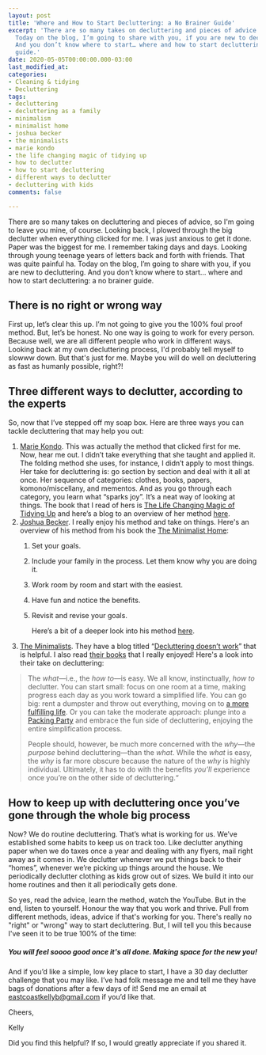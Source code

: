 ```yaml
---
layout: post
title: 'Where and How to Start Decluttering: a No Brainer Guide'
excerpt: 'There are so many takes on decluttering and pieces of advice on decluttering.
  Today on the blog, I’m going to share with you, if you are new to decluttering.
  And you don’t know where to start… where and how to start decluttering: a no brainer
  guide.'
date: 2020-05-05T00:00:00.000-03:00
last_modified_at: 
categories:
- Cleaning & tidying
- Decluttering
tags:
- decluttering
- decluttering as a family
- minimalism
- minimalist home
- joshua becker
- the minimalists
- marie kondo
- the life changing magic of tidying up
- how to declutter
- how to start decluttering
- different ways to declutter
- decluttering with kids
comments: false

---
```

There are so many takes on decluttering and pieces of advice, so I'm going to leave you mine, of course. Looking back, I plowed through the big declutter when everything clicked for me. I was just anxious to get it done. Paper was the biggest for me. I remember taking days and days. Looking through young teenage years of letters back and forth with friends. That was quite painful ha. Today on the blog, I’m going to share with you, if you are new to decluttering. And you don’t know where to start… where and how to start decluttering: a no brainer guide.

## There is no right or wrong way

First up, let’s clear this up. I’m not going to give you the 100% foul proof method. But, let’s be honest. No one way is going to work for every person. Because well, we are all different people who work in different ways. Looking back at my own decluttering process, I'd probably tell myself to slowww down. But that's just for me. Maybe you will do well on decluttering as fast as humanly possible, right?!

## Three different ways to declutter, according to the experts

So, now that I’ve stepped off my soap box. Here are three ways you can tackle decluttering that may help you out:

1. [Marie Kondo](https://konmari.com/). This was actually the method that clicked first for me. Now, hear me out. I didn’t take everything that she taught and applied it. The folding method she uses, for instance, I didn’t apply to most things. Her take for decluttering is: go section by section and deal with it all at once. Her sequence of categories: clothes, books, papers, komono/miscellany, and mementos. And as you go through each category, you learn what “sparks joy”. It’s a neat way of looking at things. The book that I read of hers is [The Life Changing Magic of Tidying Up](https://amzn.to/38zOVi7) and here’s a blog to an overview of her method [here](https://medium.com/@dsilvestre/the-life-changing-magic-of-tidying-up-by-marie-kondo-lessons-d33dc4db73c2).
2. [Joshua Becker](https://www.becomingminimalist.com/). I really enjoy his method and take on things. Here's an overview of his method from his book the [The Minimalist Home](https://amzn.to/3f7lfv0):
   1. Set your goals.
   2. Include your family in the process. Let them know why you are doing it.
   3. Work room by room and start with the easiest.
   4. Have fun and notice the benefits.
   5. Revisit and revise your goals.

      Here’s a bit of a deeper look into his method [here](https://lessismoreorganizers.com/blog/the-becker-method-of-a-minimalist-home).
3. [The Minimalists](https://www.theminimalists.com/). They have a blog titled “[Decluttering doesn’t work](https://www.theminimalists.com/decluttering/)” that is helpful. I               also read [their books](https://amzn.to/2ZHCFrP) that I really enjoyed! Here's a look into their take on decluttering:

> The _what_—i.e., the _how to_—is easy. We all know, instinctually, _how to_ declutter. You can start small: focus on one room at a time, making progress each day as you work toward a simplified life. You can go big: rent a dumpster and throw out everything, moving on to [a more fulfilling life](http://theminimalists.com/lml). Or you can take the moderate approach: plunge into a [Packing Party](http://theminimalists.com/packing) and embrace the fun side of decluttering, enjoying the entire simplification process.
>
> People should, however, be much more concerned with the _why_—the _purpose_ behind decluttering—than the _what_. While the _what_ is easy, the _why_ is far more obscure because the nature of the _why_ is highly individual. Ultimately, it has to do with the benefits _you’ll_ experience once you’re on the other side of decluttering.“

## How to keep up with decluttering once you’ve gone through the whole big process

Now? We do routine decluttering. That’s what is working for us. We’ve established some habits to keep us on track too. Like declutter anything paper when we do taxes once a year and dealing with any flyers, mail right away as it comes in. We declutter whenever we put things back to their “homes”, whenever we’re picking up things around the house. We periodically declutter clothing as kids grow out of sizes. We build it into our home routines and then it all periodically gets done.

So yes, read the advice, learn the method, watch the YouTube. But in the end, listen to yourself. Honour the way that you work and thrive. Pull from different methods, ideas, advice if that's working for you. There's really no "right" or "wrong" way to start decluttering. But, I will tell you this because I've seen it to be true 100% of the time:

##### You will feel soooo good once it's all done.  Making space for the new you!

And if you’d like a simple, low key place to start, I have a 30 day declutter challenge that you may like. I’ve had folk message me and tell me they have bags of donations after a few days of it! Send me an email at [eastcoastkellyb@gmail.com](mailto:eastcoastkellyb@gmail.com) if you’d like that.

Cheers,

Kelly

Did you find this helpful? If so, I would greatly appreciate if you shared it.